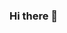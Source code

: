 ### Hi there 👋

<!--
**Fr0ztyy43/Fr0ztyy43** is a ✨ _special_ ✨ repository because its `README.md` (this file) appears on your GitHub profile# 📊 GitHub Stats:

[Anurag's GitHub stats](https://github-readme-stats.vercel.app/api?username=Fr0ztyy43)](https://github.com/anuraghazra/github-readme-stats)
